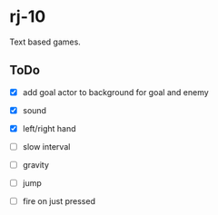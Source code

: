# rj-10

Text based games.

## ToDo

- [x] add goal actor to background for goal and enemy
- [x] sound
- [x] left/right hand
- [ ] slow interval

- [ ] gravity
- [ ] jump
- [ ] fire on just pressed
